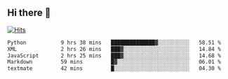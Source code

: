 ## Hi there 👋

<!--
**alihaqberdi/alihaqberdi** is a ✨ _special_ ✨ repository because its `README.md` (this file) appears on your GitHub profile.

Here are some ideas to get you started:

- 🔭 I’m currently working on ...
- 🌱 I’m currently learning ...
- 👯 I’m looking to collaborate on ...
- 🤔 I’m looking for help with ...
- 💬 Ask me about ...
- 📫 How to reach me: ...
- 😄 Pronouns: ...
- ⚡ Fun fact: ...
-->

[![Hits](https://hits.sh/github.com/alihaqberdi.svg)](https://hits.sh/github.com/alihaqberdi/)

<!--START_SECTION:waka-->

```txt
Python           9 hrs 38 mins   ██████████████▓░░░░░░░░░░   58.51 %
XML              2 hrs 26 mins   ███▓░░░░░░░░░░░░░░░░░░░░░   14.84 %
JavaScript       2 hrs 25 mins   ███▓░░░░░░░░░░░░░░░░░░░░░   14.68 %
Markdown         59 mins         █▓░░░░░░░░░░░░░░░░░░░░░░░   06.01 %
textmate         42 mins         █░░░░░░░░░░░░░░░░░░░░░░░░   04.30 %
```

<!--END_SECTION:waka-->

